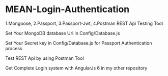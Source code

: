 # MEAN-Login-Authentication
1.Mongoose, 
2.Passport, 
3.Passport-Jwt, 
4.Postman REST Api Testing Tool

Set Your MongoDB database Url in Config/Database.js

Set Your Secret key in Config/Database.js for Passport Authentication process 

Test REST Api by using Postman Tool

Get Complete Login system with AngularJs 6 in my other repository 
